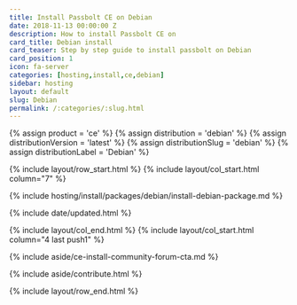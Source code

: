 ```yaml
---
title: Install Passbolt CE on Debian
date: 2018-11-13 00:00:00 Z
description: How to install Passbolt CE on
card_title: Debian install
card_teaser: Step by step guide to install passbolt on Debian
card_position: 1
icon: fa-server
categories: [hosting,install,ce,debian]
sidebar: hosting
layout: default
slug: Debian
permalink: /:categories/:slug.html
---
```


{% assign product = 'ce' %}
{% assign distribution = 'debian' %}
{% assign distributionVersion = 'latest' %}
{% assign distributionSlug = 'debian' %}
{% assign distributionLabel = 'Debian' %}

{% include layout/row_start.html %}
{% include layout/col_start.html column="7" %}

{% include hosting/install/packages/debian/install-debian-package.md %}

{% include date/updated.html %}

{% include layout/col_end.html %}
{% include layout/col_start.html column="4 last push1" %}

{% include aside/ce-install-community-forum-cta.md %}

{% include aside/contribute.html %}

{% include layout/row_end.html %}
